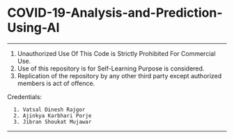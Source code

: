 # COVID-19-Analysis-and-Prediction-Using-AI
******************************************************************************************************************************************
1. Unauthorized Use Of This Code is Strictly Prohibited For Commercial Use.  
2. Use of this repository is for Self-Learning Purpose is considered.
3. Replication of the repository by any other third party except authorized members is act of offence.

Credentials:


      1. Vatsal Dinesh Rajgor
      2. Ajinkya Karbhari Porje
      3. Jibran Shoukat Mujawar
******************************************************************************************************************************************
